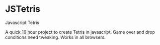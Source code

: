JSTetris
========

Javascript Tetris

A quick 16 hour project to create Tetris in javascript. Game over and drop conditions need tweaking. Works in all browsers.
